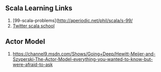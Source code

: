 ## Scala Learning Links
1. [99-scala-problems](http://aperiodic.net/phil/scala/s-99/
2. [Twitter scala school](http://twitter.github.io/scala_school/collections.html#fold)

## Actor Model
1. https://channel9.msdn.com/Shows/Going+Deep/Hewitt-Meijer-and-Szyperski-The-Actor-Model-everything-you-wanted-to-know-but-were-afraid-to-ask